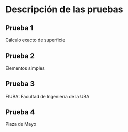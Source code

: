 # Descripción de las pruebas

## Prueba 1

Cálculo exacto de superficie

## Prueba 2

Elementos simples

## Prueba 3

FIUBA: Facultad de Ingeniería de la UBA

## Prueba 4

Plaza de Mayo
